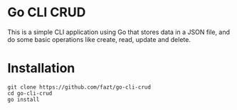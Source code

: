 # Go CLI CRUD

This is a simple CLI application using Go that stores data in a JSON file, and do some basic operations like create, read, update and delete.

# Installation

```
git clone https://github.com/fazt/go-cli-crud
cd go-cli-crud
go install
```
